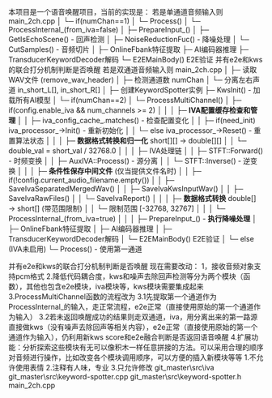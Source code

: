 本项目是一个语音唤醒项目，当前的实现是：
若是单通道音频输入则
main_2ch.cpp
    │
    └─ if(numChan==1)
        │
        └─ Process()
            │
            └─ ProcessInternal_(from_iva=false)
                │
                ├─ PrepareInput_()
                │   ├─ GetIsEchoScene() - 回声检测
                │   ├─ NoiseReductionFuc() - 降噪处理
                │   └─ CutSamples() - 音频切片
                │
                ├─ OnlineFbank特征提取
                ├─ AI编码器推理
                ├─ TransducerKeywordDecoder解码
                └─ E2EMainBody() E2E验证
并有e2e和kws的联合打分机制判断是否唤醒
若是双通道音频输入则
main_2ch.cpp
    │
    ├─ 读取WAV文件 (remove_wav_header)
    │   ├─ 检测通道数 numChan
    │   └─ 分离左右声道 in_short_L[], in_short_R[]
    │
    ├─ 创建KeywordSpotter实例
    ├─ KwsInit() - 加载所有AI模型
    │
    └─ if(numChan==2)
        │
        └─ ProcessMultiChannel()
            │
            ├─ if(config.enable_iva && num_channels >= 2)
            │   │
            │   ├─ **IVA配置缓存检查和管理**
            │   │   ├─ iva_config_cache_.matches() - 检查配置变化
            │   │   ├─ if(need_init) iva_processor_->Init() - 重新初始化
            │   │   └─ else iva_processor_->Reset() - 重置算法状态
            │   │
            │   ├─ **数据格式转换和归一化** short[][] → double[][]
            │   │   └─ double_val = short_val / 32768.0
            │   │
            │   ├─ IVA处理链
            │   │   ├─ STFT::Forward() - 时频变换
            │   │   ├─ AuxIVA::Process() - 源分离
            │   │   └─ STFT::Inverse() - 逆变换
            │   │
            │   ├─ **条件性保存中间文件** (仅当提供文件名时)
            │   │   ├─ if(!config.current_audio_filename.empty())
            │   │   ├─ SaveIvaSeparatedMergedWav()
            │   │   ├─ SaveIvaKwsInputWav()
            │   │   ├─ SaveIvaRawFiles()
            │   │   └─ SaveIvaReport()
            │   │
            │   ├─ **数据格式转换** double[] → short[] (带范围限制)
            │   │   └─ 限制范围 [-32768, 32767]
            │   │
            │   └─ ProcessInternal_(from_iva=true)
            │       │
            │       ├─ PrepareInput_() - **执行降噪处理**
            │       ├─ OnlineFbank特征提取
            │       ├─ AI编码器推理
            │       ├─ TransducerKeywordDecoder解码
            │       └─ E2EMainBody() E2E验证
            │
            └─ else (IVA未启用)
                └─ Process() - 使用第一通道
                
并有e2e和kws的联合打分机制判断是否唤醒
现在需要改动：
1，接收音频对象支持pcm格式
2.降低代码耦合度，kws和噪声去除回声检测等分为两个模块（函数），其他也包含e2e模块，iva模块等，kws模块需要集成起来
3.ProcessMultiChannel函数的流程改为
3.1先提取第一个通道作为ProcessInternal_的输入，走正常流程，e2e正常（直接使用原始的第一个通道作为输入）
3.2若未返回唤醒成功的结果则走双通道，iva，用分离出来的第一路源直接做kws（没有噪声去除回声等相关内容），e2e正常（直接使用原始的第一个通道作为输入），仍利用新kws score和e2e融合判断是否返回语音唤醒
4.扩展功能：分析探索这些模块有无可以像积木一样任意拼接的方法。可以采用合理的顺序对音频进行操作，比如改变各个模块调用顺序，可以方便的插入新模块等等
1.不允许使用表情
2.注释有人味，专业
3.只允许修改
git_master\src\iva
git_master\src\keyword-spotter.cpp
git_master\src\keyword-spotter.h
main_2ch.cpp
